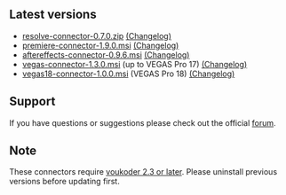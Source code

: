 ## Latest versions
- [resolve-connector-0.7.0.zip](resolve/resolve-connector-0.7.0.zip?raw=true) [(Changelog)](resolve/README.md)
- [premiere-connector-1.9.0.msi](premiere/premiere-connector-1.9.0.msi?raw=true) [(Changelog)](premiere/README.md)
- [aftereffects-connector-0.9.6.msi](aftereffects/aftereffects-connector-0.9.6.msi?raw=true) [(Changelog)](aftereffects/README.md)
- [vegas-connector-1.3.0.msi](vegas/vegas-connector-1.3.0.msi?raw=true) (up to VEGAS Pro 17) [(Changelog)](vegas/README.md)
- [vegas18-connector-1.0.0.msi](vegas/vegas18-connector-1.0.0.msi?raw=true) (VEGAS Pro 18) [(Changelog)](vegas/README.md)

## Support
If you have questions or suggestions please check out the official [forum](https://www.voukoder.org/forum/).

## Note
These connectors require [voukoder 2.3 or later](https://github.com/Vouk/voukoder/releases). Please uninstall previous versions before updating first.
